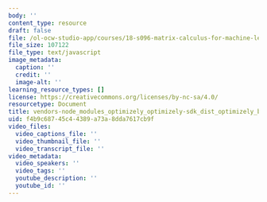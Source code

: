 ```yaml
---
body: ''
content_type: resource
draft: false
file: /ol-ocw-studio-app/courses/18-s096-matrix-calculus-for-machine-learning-and-beyond-january-iap-2022/vendors-node_modules_optimizely_optimizely-sdk_dist_optimizely_browser_es_min_js-node_modules-4de5ed-5896dc00fff4.js
file_size: 107122
file_type: text/javascript
image_metadata:
  caption: ''
  credit: ''
  image-alt: ''
learning_resource_types: []
license: https://creativecommons.org/licenses/by-nc-sa/4.0/
resourcetype: Document
title: vendors-node_modules_optimizely_optimizely-sdk_dist_optimizely_browser_es_min_js-node_modules-4de5ed-5896dc00fff4.js
uid: f4b9c687-45c4-4389-a73a-8dda7617cb9f
video_files:
  video_captions_file: ''
  video_thumbnail_file: ''
  video_transcript_file: ''
video_metadata:
  video_speakers: ''
  video_tags: ''
  youtube_description: ''
  youtube_id: ''
---
```


